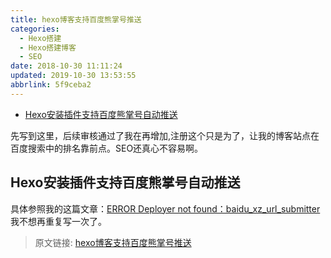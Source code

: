```yaml
---
title: hexo博客支持百度熊掌号推送
categories: 
  - Hexo搭建
  - Hexo搭建博客
  - SEO
date: 2018-10-30 11:11:24
updated: 2019-10-30 13:53:55
abbrlink: 5f9ceba2
---
```

- [Hexo安装插件支持百度熊掌号自动推送](/blog/html/5f9ceba2/#Hexo安装插件支持百度熊掌号自动推送)

<!--more-->
<script src="https://cdn.bootcss.com/jquery/3.4.0/jquery.slim.min.js"></script>
<script>$(document).ready(function () {$(".post-body > ul:nth-child(1)").hide();});</script>

<!--end-->
先写到这里，后续审核通过了我在再增加,注册这个只是为了，让我的博客站点在百度搜索中的排名靠前点。SEO还真心不容易啊。
## Hexo安装插件支持百度熊掌号自动推送 ##
具体参照我的这篇文章：[ERROR Deployer not found：baidu_xz_url_submitter](https://www.lansheng.net.cn/blog/2740f49f/)
我不想再重复写一次了。

>原文链接: [hexo博客支持百度熊掌号推送](https://lanlan2017.github.io/blog/5f9ceba2/)
